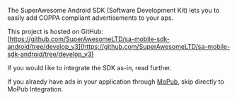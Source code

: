 The SuperAwesome Android SDK (Software Development Kit) lets you to easily add COPPA compliant advertisements to your aps. 

This project is hosted on GitHub: [https://github.com/SuperAwesomeLTD/sa-mobile-sdk-android/tree/develop_v3](https://github.com/SuperAwesomeLTD/sa-mobile-sdk-android/tree/develop_v3)

If you would like to integrate the SDK as-in, read further.

If you alraedy have ads in your application through [MoPub](http://www.mopub.com), skip directly to MoPub Integration.